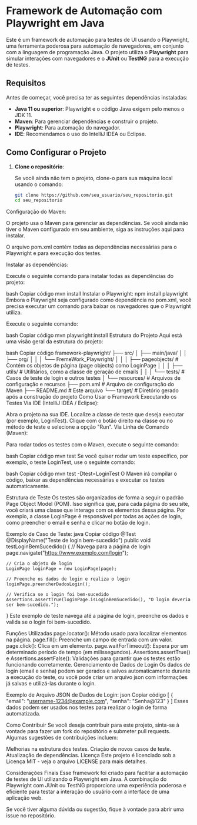 # Framework de Automação com Playwright em Java

Este é um framework de automação para testes de UI usando o Playwright, uma ferramenta poderosa para automação de navegadores, em conjunto com a linguagem de programação Java. O projeto utiliza o **Playwright** para simular interações com navegadores e o **JUnit** ou **TestNG** para a execução de testes.

## Requisitos

Antes de começar, você precisa ter as seguintes dependências instaladas:

- **Java 11 ou superior**: Playwright e o código Java exigem pelo menos o JDK 11.
- **Maven**: Para gerenciar dependências e construir o projeto.
- **Playwright**: Para automação do navegador.
- **IDE**: Recomendamos o uso do IntelliJ IDEA ou Eclipse.

## Como Configurar o Projeto

1. **Clone o repositório**:

   Se você ainda não tem o projeto, clone-o para sua máquina local usando o comando:

   ```bash
   git clone https://github.com/seu_usuario/seu_repositorio.git
   cd seu_repositorio
Configuração do Maven:

O projeto usa o Maven para gerenciar as dependências. Se você ainda não tiver o Maven configurado em seu ambiente, siga as instruções aqui para instalar.

O arquivo pom.xml contém todas as dependências necessárias para o Playwright e para execução dos testes.

Instalar as dependências:

Execute o seguinte comando para instalar todas as dependências do projeto:

bash
Copiar código
mvn install
Instalar o Playwright:
npm install playwright
Embora o Playwright seja configurado como dependência no pom.xml, você precisa executar um comando para baixar os navegadores que o Playwright utiliza.

Execute o seguinte comando:

bash
Copiar código
mvn playwright:install
Estrutura do Projeto
Aqui está uma visão geral da estrutura do projeto:

bash
Copiar código
framework-playwright/
├── src/
│   ├── main/java/
│   │   ├── org/
│   │   │   └── FremeWork_Playwright/
│   │   │       ├── pageobjects/      # Contém os objetos de página (page objects) como LoginPage
│   │   │       ├── utils/            # Utilitários, como a classe de geração de emails
│   │   │       └── tests/            # Casos de teste de login e outros testes
│   └── resources/                     # Arquivos de configuração e recursos
├── pom.xml                            # Arquivo de configuração do Maven
├── README.md                          # Este arquivo
└── target/                            # Diretório gerado após a construção do projeto
Como Usar o Framework
Executando os Testes
Via IDE (IntelliJ IDEA / Eclipse):

Abra o projeto na sua IDE.
Localize a classe de teste que deseja executar (por exemplo, LoginTest).
Clique com o botão direito na classe ou no método de teste e selecione a opção "Run".
Via Linha de Comando (Maven):

Para rodar todos os testes com o Maven, execute o seguinte comando:

bash
Copiar código
mvn test
Se você quiser rodar um teste específico, por exemplo, o teste LoginTest, use o seguinte comando:

bash
Copiar código
mvn test -Dtest=LoginTest
O Maven irá compilar o código, baixar as dependências necessárias e executar os testes automaticamente.

Estrutura de Teste
Os testes são organizados de forma a seguir o padrão Page Object Model (POM). Isso significa que, para cada página do seu site, você criará uma classe que interage com os elementos dessa página. Por exemplo, a classe LoginPage é responsável por todas as ações de login, como preencher o email e senha e clicar no botão de login.

Exemplo de Caso de Teste:
java
Copiar código
@Test
@DisplayName("Teste de login bem-sucedido")
public void testLoginBemSucedido() {
// Navega para a página de login
page.navigate("https://www.exemplo.com/login");

    // Cria o objeto de login
    LoginPage loginPage = new LoginPage(page);

    // Preenche os dados de login e realiza o login
    loginPage.preencherDadosLogin();

    // Verifica se o login foi bem-sucedido
    Assertions.assertTrue(loginPage.isLoginBemSucedido(), "O login deveria ser bem-sucedido.");
}
Este exemplo de teste navega até a página de login, preenche os dados e valida se o login foi bem-sucedido.

Funções Utilizadas
page.locator(): Método usado para localizar elementos na página.
page.fill(): Preenche um campo de entrada com um valor.
page.click(): Clica em um elemento.
page.waitForTimeout(): Espera por um determinado período de tempo (em milissegundos).
Assertions.assertTrue() e Assertions.assertFalse(): Validações para garantir que os testes estão funcionando corretamente.
Gerenciamento de Dados de Login
Os dados de login (email e senha) podem ser gerados e salvos automaticamente durante a execução do teste, ou você pode criar um arquivo json com informações já salvas e utilizá-las durante o login.

Exemplo de Arquivo JSON de Dados de Login:
json
Copiar código
[
{
"email": "username-1234@example.com",
"senha": "Senha@123"
}
]
Esses dados podem ser usados nos testes para realizar o login de forma automatizada.

Como Contribuir
Se você deseja contribuir para este projeto, sinta-se à vontade para fazer um fork do repositório e submeter pull requests. Algumas sugestões de contribuições incluem:

Melhorias na estrutura dos testes.
Criação de novos casos de teste.
Atualização de dependências.
Licença
Este projeto é licenciado sob a Licença MIT - veja o arquivo LICENSE para mais detalhes.

Considerações Finais
Esse framework foi criado para facilitar a automação de testes de UI utilizando o Playwright em Java. A combinação do Playwright com JUnit ou TestNG proporciona uma experiência poderosa e eficiente para testar a interação do usuário com a interface de uma aplicação web.

Se você tiver alguma dúvida ou sugestão, fique à vontade para abrir uma issue no repositório.